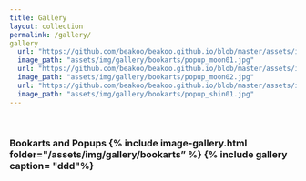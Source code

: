```yaml
---
title: Gallery
layout: collection
permalink: /gallery/
gallery
  url: "https://github.com/beakoo/beakoo.github.io/blob/master/assets/img/gallery/bookarts/popup_moon01.jpg"
  image_path: "assets/img/gallery/bookarts/popup_moon01.jpg"
  url: "https://github.com/beakoo/beakoo.github.io/blob/master/assets/img/gallery/bookarts/popup_moon02.jpg"
  image_path: "assets/img/gallery/bookarts/popup_moon02.jpg"
  url: "https://github.com/beakoo/beakoo.github.io/blob/master/assets/img/gallery/bookarts/popup_shin01.jpg"
  image_path: "assets/img/gallery/bookarts/popup_shin01.jpg"
---
```


<br>

<h3> Bookarts and Popups
{% include image-gallery.html folder="/assets/img/gallery/bookarts” %}
{% include gallery caption= "ddd"%}

<br>

<span class="page-divider">
  <span class="one"></span>
  <span class="two"></span>
</span>
